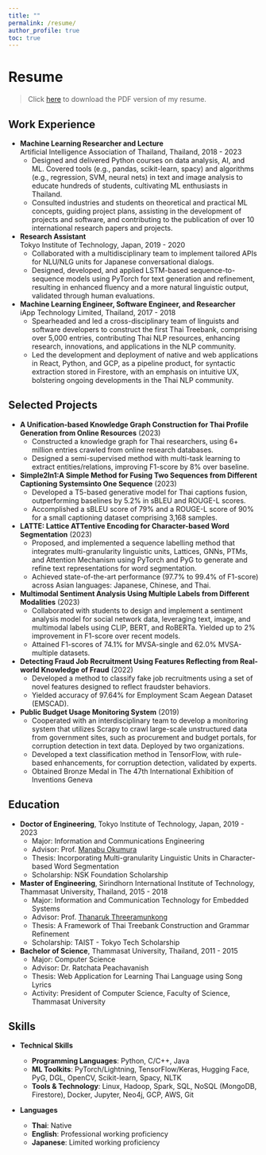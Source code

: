 ```yaml
---
title: ""
permalink: /resume/
author_profile: true
toc: true
---
```


# Resume
> Click [here](/assets/files/thodsaporn-chayintr-web-resume.pdf) to download the PDF version of my resume.

## Work Experience
- **Machine Learning Researcher and Lecture** <br>Artificial Intelligence Association of Thailand, Thailand, 2018 - 2023  
    - Designed and delivered Python courses on data analysis, AI, and ML. Covered tools (e.g., pandas, scikit-learn, spacy) and algorithms (e.g., regression, SVM, neural nets) in text and image analysis to educate hundreds of students, cultivating ML enthusiasts in Thailand.
    - Consulted industries and students on theoretical and practical ML concepts, guiding project plans, assisting in the development of projects and software, and contributing to the publication of over 10 international research papers and projects.
- **Research Assistant** <br>Tokyo Institute of Technology, Japan, 2019 - 2020
    - Collaborated with a multidisciplinary team to implement tailored APIs for NLU/NLG units for Japanese conversational dialogs.
    - Designed, developed, and applied LSTM-based sequence-to-sequence models using PyTorch for text generation and refinement, resulting in enhanced fluency and a more natural linguistic output, validated through human evaluations.
- **Machine Learning Engineer, Software Engineer, and Researcher** <br>iApp Technology Limited, Thailand, 2017 - 2018
    - Spearheaded and led a cross-disciplinary team of linguists and software developers to construct the first Thai Treebank, comprising over 5,000 entries, contributing Thai NLP resources, enhancing research, innovations, and applications in the NLP community.
    - Led the development and deployment of native and web applications in React, Python, and GCP, as a pipeline product, for syntactic extraction stored in Firestore, with an emphasis on intuitive UX, bolstering ongoing developments in the Thai NLP community.

## Selected Projects
- **A Unification-based Knowledge Graph Construction for Thai Profile Generation from Online Resources** (2023)
    - Constructed a knowledge graph for Thai researchers, using 6+ million entries crawled from online research databases.
    - Designed a semi-supervised method with multi-task learning to extract entities/relations, improving F1-score by 8% over baseline.
- **Simple2In1:A Simple Method for Fusing Two Sequences from Different Captioning Systemsinto One Sequence** (2023)
    - Developed a T5-based generative model for Thai captions fusion, outperforming baselines by 5.2% in sBLEU and ROUGE-L scores.
    - Accomplished a sBLEU score of 79% and a ROUGE-L score of 90% for a small captioning dataset comprising 3,168 samples.
- **LATTE: Lattice ATTentive Encoding for Character-based Word Segmentation** (2023)
    - Proposed, and implemented a sequence labelling method that integrates multi-granularity linguistic units, Lattices, GNNs, PTMs, and Attention Mechanism using PyTorch and PyG to generate and refine text representations for word segmentation.
    - Achieved state-of-the-art performance (97.7% to 99.4% of F1-score) across Asian languages: Japanese, Chinese, and Thai.
- **Multimodal Sentiment Analysis Using Multiple Labels from Different Modalities** (2023)
    - Collaborated with students to design and implement a sentiment analysis model for social network data, leveraging text, image, and multimodal labels using CLIP, BERT, and RoBERTa. Yielded up to 2% improvement in F1-score over recent models.
    - Attained F1-scores of 74.1% for MVSA-single and 62.0% MVSA-multiple datasets.
- **Detecting Fraud Job Recruitment Using Features Reflecting from Real-world Knowledge of Fraud** (2022)
    - Developed a method to classify fake job recruitments using a set of novel features designed to reflect fraudster behaviors.
    - Yielded accuracy of 97.64% for Employment Scam Aegean Dataset (EMSCAD).
- **Public Budget Usage Monitoring System** (2019)
    - Cooperated with an interdisciplinary team to develop a monitoring system that utilizes Scrapy to crawl large-scale unstructured data from government sites, such as procurement and budget portals, for corruption detection in text data. Deployed by two organizations.
    - Developed a text classification method in TensorFlow, with rule-based enhancements, for corruption detection, validated by experts.
    - Obtained Bronze Medal in The 47th International Exhibition of Inventions Geneva

## Education
- **Doctor of Engineering**, Tokyo Institute of Technology, Japan, 2019 - 2023
    - Major: Information and Communications Engineering
    - Advisor: Prof. [Manabu Okumura](http://www.lr.pi.titech.ac.jp/~oku/index-e.html)
    - Thesis: Incorporating Multi-granularity Linguistic Units in Character-based Word Segmentation
    - Scholarship: NSK Foundation Scholarship
- **Master of Engineering**, Sirindhorn International Institute of Technology, Thammasat University, Thailand, 2015 - 2018
    - Major: Information and Communication Technology for Embedded Systems
    - Advisor: Prof. [Thanaruk Threeramunkong](https://www.siit.tu.ac.th/page_bx.php?cid=106&cno=58&show=)
    - Thesis: A Framework of Thai Treebank Construction and Grammar Refinement 
    - Scholarship: TAIST - Tokyo Tech Scholarship
- **Bachelor of Science**, Thammasat University, Thailand, 2011 - 2015
    - Major: Computer Science
    - Advisor: Dr. Ratchata Peachavanish
    - Thesis: Web Application for Learning Thai Language using Song Lyrics
    - Activity: President of Computer Science, Faculty of Science, Thammasat University

## Skills
- **Technical Skills**
    - **Programming Languages**: Python, C/C++, Java
    - **ML Toolkits**: PyTorch/Lightning, TensorFlow/Keras, Hugging Face, PyG, DGL, OpenCV, Scikit-learn, Spacy, NLTK
    - **Tools & Technology**: Linux, Hadoop, Spark, SQL, NoSQL (MongoDB, Firestore), Docker, Jupyter, Neo4j, GCP, AWS, Git

- **Languages**
    - **Thai**: Native
    - **English**: Professional working proficiency
    - **Japanese**: Limited working proficiency